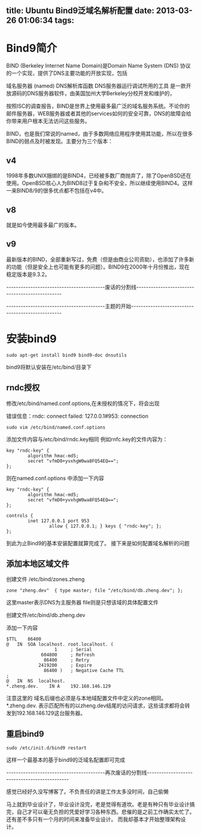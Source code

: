 title: Ubuntu Bind9泛域名解析配置
date: 2013-03-26 01:06:34
tags:
---

# Bind9简介


BIND (Berkeley Internet Name Domain)是Domain Name System (DNS) 协议的一个实现，提供了DNS主要功能的开放实现，包括

域名服务器 (named)
DNS解析库函数
DNS服务器运行调试所用的工具
是一款开放源码的DNS服务器软件，由美国加州大学Berkeley分校开发和维护的，

按照ISC的调查报告，BIND是世界上使用最多最广泛的域名服务系统。不论你的邮件服务器，WEB服务器或者其他的services如何的安全可靠，DNS的故障会给你带来用户根本无法访问这些服务。

BIND，也是我们常说的named，由于多数网络应用程序使用其功能，所以在很多BIND的弱点及时被发现。主要分为三个版本：

## v4

1998年多数UNIX捆绑的是BIND4，已经被多数厂商抛弃了，除了OpenBSD还在使用。OpenBSD核心人为BIND8过于复杂和不安全，所以继续使用BIND4。这样一来BIND8/9的很多优点都不包括在v4中。

## v8

就是如今使用最多最广的版本。

## v9

最新版本的BIND，全部重新写过，免费（但是由商业公司资助），也添加了许多新的功能（但是安全上也可能有更多的问题）。BIND9在2000年十月份推出，现在稳定版本是9.3.2。


-----------------------------------------废话的分割线-----------------------------------------------

-----------------------------------------主题的开始-------------------------------------------------

# 安装bind9

```
sudo apt-get install bind9 bind9-doc dnsutils
```

bind9将默认安装在/etc/bind/目录下

## rndc授权


修改/etc/bind/named.conf.options,在未授权的情况下，将会出现

错误信息：rndc: connect failed: 127.0.0.1#953: connection


```
sudo vim /etc/bind/named.conf.options
```

添加文件内容与/etc/bind/rndc.key相同
例如rnfc.key的文件内容为：

```
key "rndc-key" {
        algorithm hmac-md5;
        secret "vfmD0+yvxhgW0wa8FQ54EQ==";
};
```

则在named.conf.options 中添加一下内容

```
key "rndc-key" {
        algorithm hmac-md5;
        secret "vfmD0+yvxhgW0wa8FQ54EQ==";
};

controls {
        inet 127.0.0.1 port 953
                allow { 127.0.0.1; } keys { "rndc-key"; };
};
```

到此为止Bind9的基本安装配置就算完成了。
接下来是如何配置域名解析的问题

## 添加本地区域文件

创建文件 /etc/bind/zones.zheng

```
zone "zheng.dev"  { type master; file "/etc/bind/db.zheng.dev"; };
```

这里master表示DNS为主服务器
file则是只想该域的具体配置文件

创建文件/etc/bind/db.zheng.dev

添加一下内容

```
$TTL    86400
@   IN  SOA localhost. root.localhost. (
                  1     ; Serial
             604800     ; Refresh
              86400     ; Retry
            2419200     ; Expire
              86400 )   ; Negative Cache TTL
;
@   IN  NS  localhost.
*.zheng.dev.    IN A    192.168.146.129
```

注意这里的 域名后缀也必须是与本地域配置文件中定义的zone相同。 *.zheng.dev. 表示匹配所有的以zheng.dev结尾的访问请求，这些请求都将会转发到192.168.146.129这台服务器。

## 重启bind9 

```
sudo /etc/init.d/bind9 restart
```

这样一个最基本的基于bind9的泛域名配置即可完成

-----------------------------------------再次废话的分割线---------------------------------------------

感觉已经好久没写博客了。不负责任的讲是工作太多没时间，自己偷懒

马上就到毕业设计了，毕业设计没完，老是觉得有道坎。老是有种只有毕业设计搞完，自己才可以毫无负担的凭爱好学习各种东西。悲催的是之前工作确实太忙了。还有差不多只有一个月的时间来准备毕业设计。 而我却基本才开始整理架构设计。






